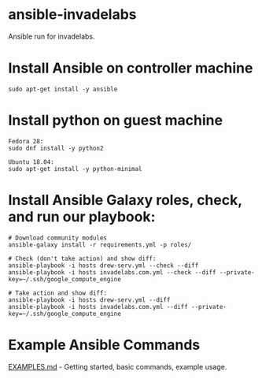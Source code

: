 # ansible-invadelabs

Ansible run for invadelabs.

# Install Ansible on controller machine
~~~
sudo apt-get install -y ansible
~~~

# Install python on guest machine
~~~
Fedora 28:
sudo dnf install -y python2

Ubuntu 18.04:
sudo apt-get install -y python-minimal
~~~

# Install Ansible Galaxy roles, check, and run our playbook:
~~~
# Download community modules
ansible-galaxy install -r requirements.yml -p roles/

# Check (don't take action) and show diff:
ansible-playbook -i hosts drew-serv.yml --check --diff
ansible-playbook -i hosts invadelabs.com.yml --check --diff --private-key=~/.ssh/google_compute_engine

# Take action and show diff:
ansible-playbook -i hosts drew-serv.yml --diff
ansible-playbook -i hosts invadelabs.com.yml --diff --private-key=~/.ssh/google_compute_engine
~~~

# Example Ansible Commands
[EXAMPLES.md](EXAMPLES.md) - Getting started, basic commands, example usage.
